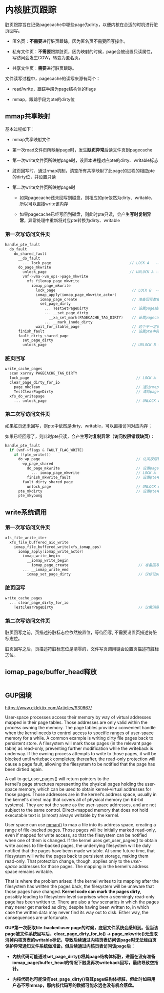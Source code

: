 # 内核脏页跟踪

脏页跟踪旨在记录pagecache中哪些page为dirty，以便内核在合适的时机进行脏页回写。

- 匿名页：**不需要**进行脏页跟踪，因为匿名页不需要回写操作。

- 私有文件页：**不需要**跟踪脏页，因为映射的时候，page会被设置只读属性，写访问会发生COW，转变为匿名页。

- 共享文件页：**需要**进行脏页跟踪。

文件读写过程中，pagecache的读写来源有两个：

- read/write，跟踪手段为page结构体的flags

- mmap，跟踪手段为pte的dirty位

## mmap共享映射

基本过程如下：

- mmap共享映射文件

- 第一次read文件页所映射page时，发生**缺页异常**后读文件页到pagecache

- 第一次write文件页所映射page时，设置本进程对应pte的dirty、writable标志

- 脏页回写时，通过rmap机制，清空所有共享映射了此page的进程的相应pte的dirty位，并设置只读

- 第二次write文件页所映射page时
  
  - 如果pagecache还未回写到磁盘，则相应的pte依然为dirty、writable，所以可以直接write该内存
  
  - 如果pagecache已经写回到磁盘，则此时pte只读，会产生**写时复制异常**，异常处理中重新将对应pte转换为dirty、writable

### 第一次写访问文件页

```c
handle_pte_fault
  do_fault
    do_shared_fault
      __do_fault
        ... lock_page                                    // LOCK A   ------
      do_page_mkwrite
        unlock_page                                      // UNLOCK A ------
        vmf->vma->vm_ops->page_mkwrite
          xfs_filemap_page_mkwrite
            iomap_page_mkwrite
              lock_page                                   // LOCK B  ------
              iomap_apply(iomap_page_mkwrite_actor)
                iomap_page_create                         // 准备回写数据结构 ！
                set_page_dirty
                  ... TestSetPageDirty                    // 设置page结构体中的PageDirty
                  ... __set_page_dirty
                    __xa_set_mark(PAGECACHE_TAG_DIRTY)    // 设置pagecache xarray中的tag，用于write_cache_pages中的scan
                  ... __mark_inode_dirty
              wait_for_stable_page                        // 这个不一定执行，NOTE：要看是否设置BDI_CAP_STABLE_WRITES
      finish_fault                                        // 设置pte中的writable，dirty位硬件自动设置
      fault_dirty_shared_page
        set_page_dirty
        unlock_page                                       // UNLOCK B ------
```

### 脏页回写

```c
write_cache_pages
  scan xarray PAGECACHE_TAG_DIRTY
  lock_page                                                 // LOCK A   ------
  clear_page_dirty_for_io
    page_mkclean                                            // 通过rmap机制清除pte的dirty、writable标志
    TestClearPageDirty                                      // 清除page结构体中的PageDirty
  xfs_do_writepage
    ... unlock_page                                         // UNLOCK A ------
```

### 第二次写访问文件页

如果脏页还未回写，则pte中依然是dirty、writable，可以直接访问对应内存；

如果已经回写了，则此时pte只读，会产生**写时复制异常（访问权限错误缺页）**：

```c
handle_pte_fault
  if (vmf->flags & FAULT_FLAG_WRITE)
    if (!pte_write())
      do_wp_page                                            // 访问权限错误
        wp_page_shared
          do_page_mkwrite                                   // 设置page结构体中的PageDirty
            ... iomap_page_mkwrite                          // LOCK A   ------
          finish_mkwrite_fault                              // 设置pte中的writable
        fault_dirty_shared_page
          unlock_page                                       // UNLOCK A ------
      pte_mkdirty                                           // 设置pte中的dirty
      pte_mkyoung
```

## write系统调用

### 第一次写访问文件页

```c
xfs_file_write_iter
  xfs_file_buffered_aio_write
    iomap_file_buffered_write(xfs_iomap_ops)
      iomap_apply(iomap_write_actor)
        iomap_write_begin
          __iomap_write_begin
            iomap_page_create                                // 准备回写数据结构 ！
        ... __iomap_write_end
          iomap_set_page_dirty                               // 仅标记page结构体的PageDirty即可
```

### 脏页回写

```c
write_cache_pages
  ... clear_page_dirty_for_io
    TestClearPageDirty                                       // 仅需清除page结构体的PageDirty即可
```

### 第二次写访问文件页

脏页回写之前，页描述符脏标志位依然被置位，等待回写, 不需要设置页描述符脏标志位。

脏页回写之后，页描述符脏标志位是清零的，文件写页调用链会设置页描述符脏标志位。

## iomap_page/buffer_head释放

```c

```

## GUP困境

https://www.eklektix.com/Articles/930667/

User-space processes access their memory by way of virtual addresses mapped in their page tables. Those addresses are only valid within the process owning the memory. The page tables provide a convenient handle when the kernel needs to control access to specific ranges of user-space memory for a while. A common example is writing dirty file pages back to persistent store. A filesystem will mark those pages (in the relevant page table) as read-only, preventing further modification while the writeback is underway. If the owning process attempts to write to those pages, it will be blocked until writeback completes; thereafter, the read-only protection will cause a page fault, allowing the filesystem to be notified that the page has been dirtied again.

A call to get_user_pages() will return pointers to the kernel's page structures representing the physical pages holding the user-space memory, which can be used to obtain kernel-virtual addresses for those pages. Those addresses are in the kernel's address space, usually in the kernel's direct map that covers all of physical memory (on 64-bit systems). They are not the same as the user-space addresses, and are not subject to the same control. Direct-mapped memory that does not hold executable text is (almost) always writable by the kernel.

User space can use [mmap()](https://man7.org/linux/man-pages/man2/mmap.2.html) to map a file into its address space, creating a range of file-backed pages. Those pages will be initially marked read-only, even if mapped for write access, so that the filesystem can be notified when one of them is changed. If the kernel uses get_user_pages() to obtain write access to file-backed pages, the underlying filesystem will be duly notified that the pages have been made writable. At some future time, that filesystem will write the pages back to persistent storage, making them read-only. That protection change, though, applies only to the *user-space* addresses for those pages. The mapping in the kernel's address space remains writable.

That is where the problem arises: if the kernel writes to its mapping after the filesystem has written the pages back, the filesystem will be unaware that those pages have changed. **Kernel code can mark the pages dirty**, possibly leading to filesystem-level surprises when a seemingly read-only page has been written to. There are also a few scenarios in which the pages may never get marked as dirty, despite having been written to, in which case the written data may never find its way out to disk. Either way, the consequences are unfortunate.

**GUP第一次获取file-backed user page的时候，底层文件系统会感知到。但当该page被文件系统回写后，clear_page_dirty_for_io() -> page_mkwrite()无法取消掉内核页表的writable标记，导致后续通过内核页表访问该page时无法经由页保护异常通知文件系统做准备。但后续通过内核页表访问该page后：**

- **内核代码可能通过set_page_dirty()将其page结构体标脏，进而在没有准备iomap_page/buffer_head的情况下触发再次writeback回写，最终导致空指针。**

- **内核代码也可能没有set_page_dirty()将其page结构体标脏，但此时如果用户态不写mmap，那内核代码写的数据可能永远也没有机会落盘。**
